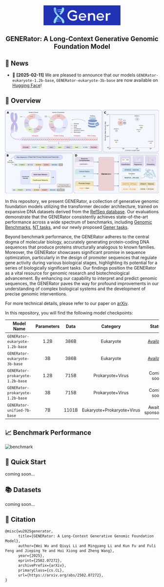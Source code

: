 <p align="center">
  <picture>
    <img alt="Gener" src="figures/logo.jpg" width=50%>
  </picture>
</p>

<h2 align="center">GENERator: A Long-Context Generative Genomic Foundation Model</h2>

## 📰 News
* 🤗 **[2025-02-11]** We are pleased to announce that our models `GENERator-eukaryote-1.2b-base`, `GENERator-eukaryote-3b-base` are now available on [Hugging Face](https://huggingface.co/GenerTeam/)!

## 🔭 Overview
![overview](figures/model_overview.png)

In this repository, we present GENERator, a collection of generative genomic foundation models utilizing the transformer decoder architecture, trained on expansive DNA datasets derived from the [RefSeq database](https://www.ncbi.nlm.nih.gov/refseq/). Our evaluations demonstrate that the GENERator consistently achieves state-of-the-art performance across a wide spectrum of benchmarks, including [Genomic Benchmarks](https://huggingface.co/datasets/katielink/genomic-benchmarks/tree/main), [NT tasks](https://huggingface.co/datasets/InstaDeepAI/nucleotide_transformer_downstream_tasks_revised), and our newly proposed [Gener tasks](https://huggingface.co/GenerTeam). 

Beyond benchmark performance, the GENERator adheres to the central dogma of molecular biology, accurately generating protein-coding DNA sequences that produce proteins structurally analogous to known families. Moreover, the GENERator showcases significant promise in sequence optimization, particularly in the design of promoter sequences that regulate gene activity during various biological stages, highlighting its potential for a series of biologically significant tasks. Our findings position the GENERator as a vital resource for genomic research and biotechnological advancement. By enhancing our capability to interpret and predict genomic sequences, the GENERator paves the way for profound improvements in our understanding of complex biological systems and the development of precise genomic interventions.

For more technical details, please refer to our paper on [arXiv](https://arxiv.org/abs/2502.07272). 

In this repository, you will find the following model checkpoints:

| Model Name                       | Parameters | Data | Category |                                   Status                                    |
|----------------------------------|:----------:|:----------:|:----------:|:---------------------------------------------------------------------------:|
| `GENERator-eukaryote-1.2b-base`  | 1.2B | 386B | Eukaryote                   | [Available](https://huggingface.co/GenerTeam/GENERator-eukaryote-1.2b-base) |
| `GENERator-eukaryote-3b-base`    | 3B   | 386B | Eukaryote                   | [Available](https://huggingface.co/GenerTeam/GENERator-eukaryote-3b-base)   |
| `GENERator-prokaryote-1.2b-base` | 1.2B | 715B | Prokaryote+Virus            |                                 Coming soon                                 |
| `GENERator-prokaryote-1.2b-base` | 3B   | 715B | Prokaryote+Virus            |                                 Coming soon                                 |
| `GENERator-unified-7b-base`      | 7B   | 1101B | Eukaryote+Prokaryote+Virus |                            Awaiting sponsorship                             |

## 📈 Benchmark Performance
![benchmark](figures/benchmarks.png)

## 🎯 Quick Start
coming soon...

## 📚 Datasets
coming soon...

## 📜 Citation
```
@misc{wu2025generator,
      title={GENERator: A Long-Context Generative Genomic Foundation Model}, 
      author={Wei Wu and Qiuyi Li and Mingyang Li and Kun Fu and Fuli Feng and Jieping Ye and Hui Xiong and Zheng Wang},
      year={2025},
      eprint={2502.07272},
      archivePrefix={arXiv},
      primaryClass={cs.CL},
      url={https://arxiv.org/abs/2502.07272}, 
}
```
